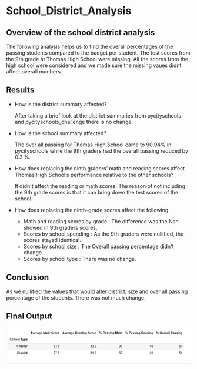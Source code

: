 # School_District_Analysis
## Overview of the school district analysis
The following analysis helps us to find the overall percentages of the passing students compared to the budget per student. The test scores from the 9th grade at Thomas High School were missing. All the scores from the high school were considered and we made sure the missing vaues didnt affect overall numbers.

## Results

* How is the district summary affected?
  
  After taking a brief look at the district summaries from pycityschools and pycityschools_challenge there is no change.
* How is the school summary affected?
  
  The over all passing for Thomas High School came to 90.94% in pycityschools while the 9th graders had the overall passing reduced by 0.3 %.
 
* How does replacing the ninth graders’ math and reading scores affect Thomas High School’s performance relative to the other schools?
  
  It didn't affect the reading or math scores. The reason of not including the 9th grade scores is that it can bring down the test scores of the school.

* How does replacing the ninth-grade scores affect the following:
  
  * Math and reading scores by grade : The difference was the Nan showed in 9th graders scores.
  * Scores by school spending : As the 9th graders were nullified, the scores stayed identical.
  * Scores by school size : The Overall passing percentage didn't change.
  * Scores by school type : There was no change.

## Conclusion
As we nullified the values that would alter district, size and over all passing percentage of the students. There was not much change.

## Final Output
![alt text](https://github.com/nikmahadeshwar/School_District_Analysis1/blob/main/final%20output.PNG)

  
